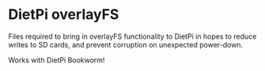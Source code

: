 # DietPi overlayFS 
Files required to bring in overlayFS functionality to DietPi
in hopes to reduce writes to SD cards, and prevent corruption
on unexpected power-down.

Works with DietPi Bookworm!